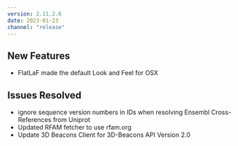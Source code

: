 ```yaml
---
version: 2.11.2.6
date: 2023-01-23
channel: "release"
---
```


## New Features
- <!-- JAL-3416 --> FlatLaF made the default Look and Feel for OSX

## Issues Resolved
- <!-- JAL-2353 --> ignore sequence version numbers in IDs when resolving Ensembl Cross-References from Uniprot
- <!-- JAL-4101 --> Updated RFAM fetcher to use rfam.org
- <!-- JAL-4114 --> Update 3D Beacons Client for 3D-Beacons API Version 2.0
